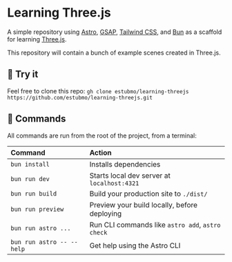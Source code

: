 # Learning Three.js

A simple repository using [Astro](https://astro.build/), [GSAP](https://gsap.com/), [Tailwind CSS](https://tailwindcss.com/), and [Bun](https://bun.sh/) as a scaffold for learning [Three.js](https://threejs.org/).

This repository will contain a bunch of example scenes created in Three.js.

## 🚀 Try it

Feel free to clone this repo:
`gh clone estubmo/learning-threejs`
`https://github.com/estubmo/learning-threejs.git`

## 🧞 Commands

All commands are run from the root of the project, from a terminal:

| Command                   | Action                                           |
| :------------------------ | :----------------------------------------------- |
| `bun install`             | Installs dependencies                            |
| `bun run dev`             | Starts local dev server at `localhost:4321`      |
| `bun run build`           | Build your production site to `./dist/`          |
| `bun run preview`         | Preview your build locally, before deploying     |
| `bun run astro ...`       | Run CLI commands like `astro add`, `astro check` |
| `bun run astro -- --help` | Get help using the Astro CLI                     |
